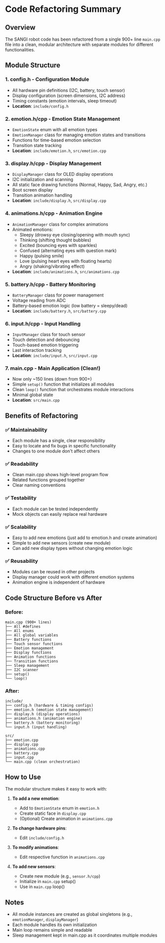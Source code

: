 # Code Refactoring Summary

## Overview
The SANGI robot code has been refactored from a single 900+ line `main.cpp` file into a clean, modular architecture with separate modules for different functionalities.

## Module Structure

### 1. **config.h** - Configuration Module
- All hardware pin definitions (I2C, battery, touch sensor)
- Display configuration (screen dimensions, I2C address)
- Timing constants (emotion intervals, sleep timeout)
- **Location**: `include/config.h`

### 2. **emotion.h/cpp** - Emotion State Management
- `EmotionState` enum with all emotion types
- `EmotionManager` class for managing emotion states and transitions
- Functions for time-based emotion selection
- Transition state tracking
- **Location**: `include/emotion.h`, `src/emotion.cpp`

### 3. **display.h/cpp** - Display Management
- `DisplayManager` class for OLED display operations
- I2C initialization and scanning
- All static face drawing functions (Normal, Happy, Sad, Angry, etc.)
- Boot screen display
- Transition animation handling
- **Location**: `include/display.h`, `src/display.cpp`

### 4. **animations.h/cpp** - Animation Engine
- `AnimationManager` class for complex animations
- Animated emotions:
  - Sleepy (drowsy eye closing/opening with mouth sync)
  - Thinking (shifting thought bubbles)
  - Excited (bouncing eyes with sparkles)
  - Confused (alternating eyes with question mark)
  - Happy (pulsing smile)
  - Love (pulsing heart eyes with floating hearts)
  - Angry (shaking/vibrating effect)
- **Location**: `include/animations.h`, `src/animations.cpp`

### 5. **battery.h/cpp** - Battery Monitoring
- `BatteryManager` class for power management
- Voltage reading from ADC
- Battery-based emotion logic (low battery = sleepy/dead)
- **Location**: `include/battery.h`, `src/battery.cpp`

### 6. **input.h/cpp** - Input Handling
- `InputManager` class for touch sensor
- Touch detection and debouncing
- Touch-based emotion triggering
- Last interaction tracking
- **Location**: `include/input.h`, `src/input.cpp`

### 7. **main.cpp** - Main Application (Clean!)
- Now only ~150 lines (down from 900+)
- Simple `setup()` function that initializes all modules
- Clean `loop()` function that orchestrates module interactions
- Minimal global state
- **Location**: `src/main.cpp`

## Benefits of Refactoring

### ✅ Maintainability
- Each module has a single, clear responsibility
- Easy to locate and fix bugs in specific functionality
- Changes to one module don't affect others

### ✅ Readability
- Clean main.cpp shows high-level program flow
- Related functions grouped together
- Clear naming conventions

### ✅ Testability
- Each module can be tested independently
- Mock objects can easily replace real hardware

### ✅ Scalability
- Easy to add new emotions (just add to emotion.h and create animation)
- Simple to add new sensors (create new module)
- Can add new display types without changing emotion logic

### ✅ Reusability
- Modules can be reused in other projects
- Display manager could work with different emotion systems
- Animation engine is independent of hardware

## Code Structure Before vs After

### Before:
```
main.cpp (900+ lines)
├── All #defines
├── All enums
├── All global variables
├── Battery functions
├── Touch sensor functions
├── Emotion management
├── Display functions
├── Animation functions
├── Transition functions
├── Sleep management
├── I2C scanner
├── setup()
└── loop()
```

### After:
```
include/
├── config.h (hardware & timing configs)
├── emotion.h (emotion state management)
├── display.h (display operations)
├── animations.h (animation engine)
├── battery.h (battery monitoring)
└── input.h (input handling)

src/
├── emotion.cpp
├── display.cpp
├── animations.cpp
├── battery.cpp
├── input.cpp
└── main.cpp (clean orchestration)
```

## How to Use

The modular structure makes it easy to work with:

1. **To add a new emotion**: 
   - Add to `EmotionState` enum in `emotion.h`
   - Create static face in `display.cpp`
   - (Optional) Create animation in `animations.cpp`

2. **To change hardware pins**: 
   - Edit `include/config.h`

3. **To modify animations**: 
   - Edit respective function in `animations.cpp`

4. **To add new sensors**: 
   - Create new module (e.g., `sensor.h/cpp`)
   - Initialize in `main.cpp` setup()
   - Use in `main.cpp` loop()

## Notes
- All module instances are created as global singletons (e.g., `emotionManager`, `displayManager`)
- Each module handles its own initialization
- Main loop remains simple and readable
- Sleep management kept in main.cpp as it coordinates multiple modules
